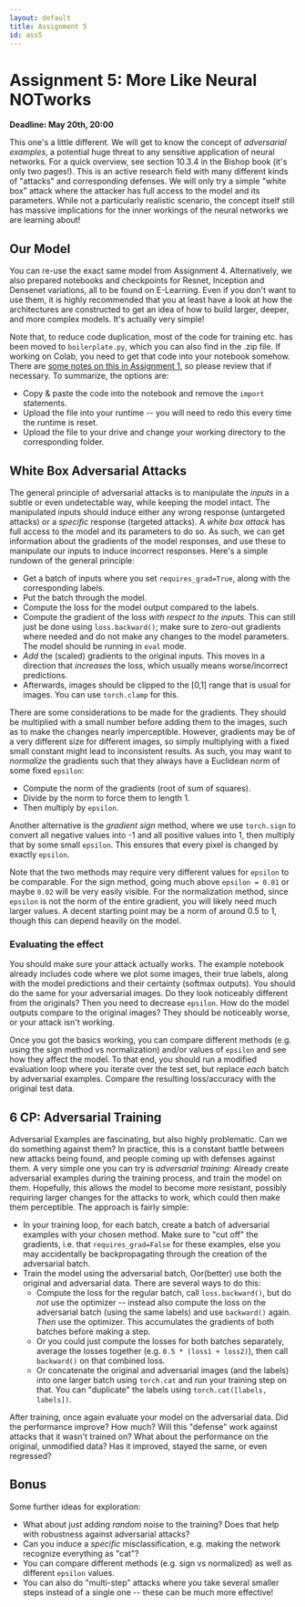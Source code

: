 ```yaml
---
layout: default
title: Assignment 5
id: ass5
---
```



# Assignment 5: More Like Neural NOTworks
**Deadline: May 20th, 20:00**

This one's a little different.
We will get to know the concept of _adversarial examples_, a potential huge threat to any sensitive application of
neural networks. 
For a quick overview, see section 10.3.4 in the Bishop book (it's only two pages!).
This is an active research field with many different kinds of "attacks" and corresponding defenses.
We will only try a simple "white box" attack where the attacker has full access to the model and its parameters.
While not a particularly realistic scenario, the concept itself still has massive implications for the inner workings
of the neural networks we are learning about!


## Our Model

You can re-use the exact same model from Assignment 4.
Alternatively, we also prepared notebooks and checkpoints for Resnet, Inception and Densenet variations, all to be found
on E-Learning.
Even if you don't want to use them, it is highly recommended that you at least have a look at how the architectures are
constructed to get an idea of how to build larger, deeper, and more complex models.
It's actually very simple!

Note that, to reduce code duplication, most of the code for training etc. has been moved to `boilerplate.py`, which you
can also find in the .zip file.
If working on Colab, you need to get that code into your notebook somehow.
There are [some notes on this in Assignment 1](https://ovgu-ailab.github.io/idl2025/assignment1.html), so please review
that if necessary.
To summarize, the options are:
- Copy & paste the code into the notebook and remove the `import` statements.
- Upload the file into your runtime -- you will need to redo this every time the runtime is reset.
- Upload the file to your drive and change your working directory to the corresponding folder.


## White Box Adversarial Attacks

The general principle of adversarial attacks is to manipulate the _inputs_ in a subtle or even undetectable way, while
keeping the model intact.
The manipulated inputs should induce either any wrong response (untargeted attacks) or a _specific_ response (targeted
attacks).
A _white box attack_ has full access to the model and its parameters to do so.
As such, we can get information about the gradients of the model responses, and use these to manipulate our inputs to
induce incorrect responses.
Here's a simple rundown of the general principle:

- Get a batch of inputs where you set `requires_grad=True`, along with the corresponding labels.
- Put the batch through the model.
- Compute the loss for the model output compared to the labels.
- Compute the gradient of the loss _with respect to the inputs_.
This can still just be done using `loss.backward()`; make sure to zero-out gradients where needed and do not make any
changes to the model parameters. 
The model should be running in `eval` mode.
- _Add_ the (scaled) gradients to the original inputs.
This moves in a direction that _increases_ the loss, which usually means worse/incorrect predictions.
- Afterwards, images should be clipped to the [0,1] range that is usual for images.
You can use `torch.clamp` for this.

There are some considerations to be made for the gradients. 
They should be multiplied with a small number before adding them to the images, such as to make the changes nearly 
imperceptible.
However, gradients may be of a very different size for different images, so simply multiplying with a fixed small
constant might lead to inconsistent results.
As such, you may want to _normalize_ the gradients such that they always have a Euclidean norm of some fixed `epsilon`:
- Compute the norm of the gradients (root of sum of squares).
- Divide by the norm to force them to length 1.
- Then multiply by `epsilon`.

Another alternative is the _gradient sign_ method, where we use `torch.sign` to convert all negative values into -1 and
all positive values into 1, then multiply that by some small `epsilon`.
This ensures that every pixel is changed by exactly `epsilon`.

Note that the two methods may require very different values for `epsilon` to be comparable.
For the sign method, going much above `epsilon = 0.01` or maybe `0.02` will be very easily visible.
For the normalization method, since `epsilon` is not the norm of the entire gradient, you will likely need much larger
values.
A decent starting point may be a norm of around 0.5 to 1, though this can depend heavily on the model.

### Evaluating the effect
You should make sure your attack actually works.
The example notebook already includes code where we plot some images, their true labels, along with the model predictions
and their certainty (softmax outputs).
You should do the same for your adversarial images.
Do they look noticeably different from the originals?
Then you need to decrease `epsilon`.
How do the model outputs compare to the original images?
They should be noticeably worse, or your attack isn't working.

Once you got the basics working, you can compare different methods (e.g. using the sign method vs normalization) and/or
values of `epsilon` and see how they affect the model.
To that end, you should run a modified evaluation loop where you iterate over the test set, but replace _each_ batch
by adversarial examples.
Compare the resulting loss/accuracy with the original test data.


## 6 CP: Adversarial Training

Adversarial Examples are fascinating, but also highly problematic.
Can we do something against them?
In practice, this is a constant battle between new attacks being found, and people coming up with defenses against them.
A very simple one you can try is _adversarial training_:
Already create adversarial examples during the training process, and train the model on them.
Hopefully, this allows the model to become more resistant, possibly requiring larger changes for the attacks to work,
which could then make them perceptible.
The approach is fairly simple:

- In your training loop, for each batch, create a batch of adversarial examples with your chosen method.
Make sure to "cut off" the gradients, i.e. that `requires_grad=False` for these examples, else you may accidentally be
backpropagating through the creation of the adversarial batch.
- Train the model using the adversarial batch, Oor(better) use both the original and adversarial data.
There are several ways to do this:
  - Compute the loss for the regular batch, call `loss.backward()`, but do _not_ use the optimizer -- instead also compute
  the loss on the adversarial batch (using the same labels) and use `backward()` again. _Then_ use the optimizer. 
  This accumulates the gradients of both batches before making a step.
  - Or you could just compute the losses for both batches separately, average the losses together
  (e.g. `0.5 * (loss1 + loss2)`), then call `backward()` on that combined loss.
  - Or concatenate the original and adversarial images (and the labels) into one larger batch using `torch.cat` and run your
  training step on that.
  You can "duplicate" the labels using `torch.cat([labels, labels])`.

After training, once again evaluate your model on the adversarial data.
Did the performance improve?
How much?
Will this "defense" work against attacks that it wasn't trained on?
What about the performance on the original, unmodified data?
Has it improved, stayed the same, or even regressed?


## Bonus

Some further ideas for exploration:
- What about just adding _random_ noise to the training? Does that help with robustness against adversarial attacks?
- Can you induce a _specific_ misclassification, e.g. making the network recognize everything as "cat"?
- You can compare different methods (e.g. sign vs normalized) as well as different `epsilon` values.
- You can also do "multi-step" attacks where you take several smaller steps instead of a single one -- these can be much
more effective!

